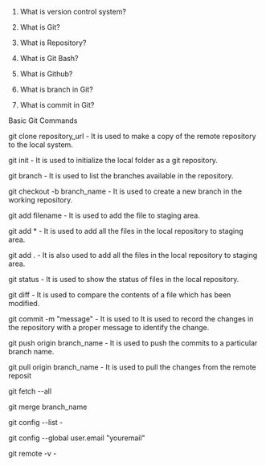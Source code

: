 
1) What is version control system?

2) What is Git?

3) What is Repository?

4) What is Git Bash?

5) What is Github?

6) What is branch in Git?

7) What is commit in Git?




Basic Git Commands

git clone repository_url - It is used to make a copy of the remote repository to the local system.

git init - It is used to initialize the local folder as a git repository.

git branch - It is used to list the branches available in the repository.

git checkout -b branch_name - It is used to create a new branch in the working repository.

git add filename - It is used to add the file to staging area.

git add * - It is used to add all the files in the local repository to staging area.

git add . - It is also used to add all the files in the local repository to staging area.

git status - It is used to show the status of files in the local repository.

git diff - It is used to compare the contents of a file which has been modified.

git commit -m "message" - It is used to It is used to record the changes in the repository with a proper message to identify the change.

git push origin branch_name - It is used to push the commits to a particular branch name.

git pull origin branch_name - It is used to pull the changes from the remote reposit

git fetch --all

git merge branch_name 

git config --list -

git config --global user.email "youremail"

git remote -v -



